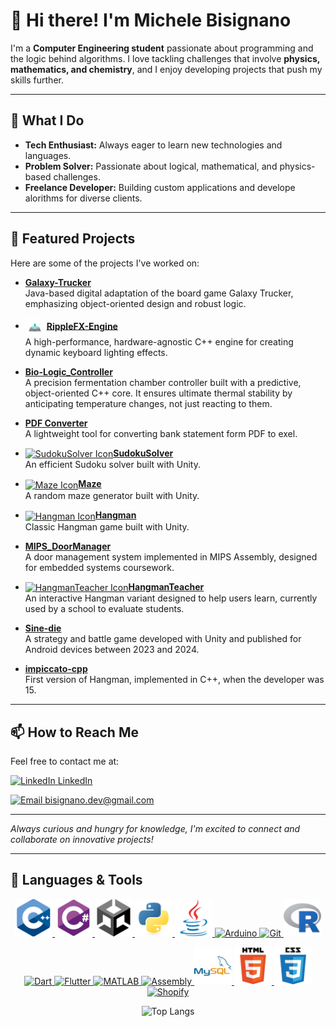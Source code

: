 # 👋 Hi there! I'm **Michele Bisignano**

I'm a **Computer Engineering student** passionate about programming and the logic behind algorithms. I love tackling challenges that involve **physics, mathematics, and chemistry**, and I enjoy developing projects that push my skills further.

---

## 🚀 What I Do
- **Tech Enthusiast:** Always eager to learn new technologies and languages.
- **Problem Solver:** Passionate about logical, mathematical, and physics-based challenges.
- **Freelance Developer:** Building custom applications and develope alorithms for diverse clients.
---

## 📂 Featured Projects

Here are some of the projects I've worked on:

- [**Galaxy-Trucker**](https://github.com/Igramoz/Galaxy-Trucker)  
  Java-based digital adaptation of the board game Galaxy Trucker, emphasizing object-oriented design and robust logic.
  
- <a href="https://github.com/michele-bisignano/RippleFX-Engine.git"><img src="https://raw.githubusercontent.com/michele-bisignano/RippleFX-Engine/main/assets/RippleEffectLogo.jpeg" alt="RippleFX Icon" width="30" style="vertical-align: middle;"/></a>
  [**RippleFX-Engine**](https://github.com/michele-bisignano/RippleFX-Engine.git)  
  A high-performance, hardware-agnostic C++ engine for creating dynamic keyboard lighting effects.

- [**Bio-Logic_Controller**](https://github.com/michele-bisignano/Bio-Logic_Controller.git)  
  A precision fermentation chamber controller built with a predictive, object-oriented C++ core. It ensures ultimate thermal stability by anticipating temperature changes, not just reacting to them.

- [**PDF Converter**](https://github.com/michele-bisignano/pdf_converter)  
  A lightweight tool for converting bank statement form PDF to exel.

- <a href="https://github.com/michele-bisignano/SudokuSolver"><img src="https://raw.githubusercontent.com/michele-bisignano/SudokuSolver/main/logoSudoku.png" alt="SudokuSolver Icon" width="30" style="vertical-align: middle;"/></a>[**SudokuSolver**](https://github.com/michele-bisignano/SudokuSolver)  
  An efficient Sudoku solver built with Unity.

- <a href="https://github.com/michele-bisignano/Maze"><img src="https://raw.githubusercontent.com/michele-bisignano/Maze/main/Traguardo_Labirinto.ico" alt="Maze Icon" width="30" style="vertical-align: middle;"/></a>[**Maze**](https://github.com/michele-bisignano/Maze)  
  A random maze generator built with Unity.

- <a href="https://github.com/michele-bisignano/Hangman"><img src="https://raw.githubusercontent.com/michele-bisignano/Hangman/main/logo.ico" alt="Hangman Icon" width="30" style="vertical-align: middle;"/></a>[**Hangman**](https://github.com/michele-bisignano/Hangman)  
  Classic Hangman game built with Unity.

- [**MIPS_DoorManager**](https://github.com/michele-bisignano/MIPS_DoorManager)  
  A door management system implemented in MIPS Assembly, designed for embedded systems coursework.

- <a href="https://github.com/michele-bisignano/HangmanTeacher"><img src="https://raw.githubusercontent.com/michele-bisignano/HangmanTeacher/main/logo.ico" alt="HangmanTeacher Icon" width="30" style="vertical-align: middle;"/></a>[**HangmanTeacher**](https://github.com/michele-bisignano/HangmanTeacher)  
  An interactive Hangman variant designed to help users learn, currently used by a school to evaluate students.

- [**Sine-die**](https://youtu.be/uBRmuECCYQo)  
  A strategy and battle game developed with Unity and published for Android devices between 2023 and 2024.

- [**impiccato-cpp**](https://github.com/michele-bisignano/impiccato-cpp)  
  First version of Hangman, implemented in C++, when the developer was 15.

---

## 📫 How to Reach Me
Feel free to contact me at: 
<p align="left">
  <a href="https://www.linkedin.com/in/michele-bisignano-a16945372" target="_blank" rel="noreferrer">
    <img src="https://img.icons8.com/?size=100&id=xuvGCOXi8Wyg&format=png&color=000000" alt="LinkedIn" width="46" height="46"/>
  </a>
  <a href="https://www.linkedin.com/in/michele-bisignano-a16945372" target="_blank" rel="noreferrer">
    LinkedIn
  </a>
</p>

<p align="left">
  <a href="mailto:bisignano.dev@gmail.com">
    <img src="https://img.icons8.com/?size=100&id=P7UIlhbpWzZm&format=png&color=000000" alt="Email" width="46" height="46"/>
  </a>
  <a href="mailto:bisignano.dev@gmail.com">
    bisignano.dev@gmail.com
  </a>
</p>

---

*Always curious and hungry for knowledge, I'm excited to connect and collaborate on innovative projects!*

---

## 🔧 Languages & Tools
<p align="center">
  <!-- Prima Riga -->
  <a href="https://cplusplus.com/" target="_blank" rel="noreferrer"> <img src="https://raw.githubusercontent.com/devicons/devicon/master/icons/cplusplus/cplusplus-original.svg" alt="C++" height="60"/> </a>
  <a href="https://dotnet.microsoft.com/it-it/languages/csharp" target="_blank" rel="noreferrer"> <img src="https://raw.githubusercontent.com/devicons/devicon/master/icons/csharp/csharp-original.svg" alt="C#" height="60"/> </a>
  <a href="https://unity.com/" target="_blank" rel="noreferrer"> <img src="https://raw.githubusercontent.com/devicons/devicon/master/icons/unity/unity-original.svg" alt="Unity" height="60"/> </a>
  <a href="https://www.python.org/" target="_blank" rel="noreferrer"> <img src="https://raw.githubusercontent.com/devicons/devicon/master/icons/python/python-original.svg" alt="Python" height="60"/> </a>
  <a href="https://www.java.com" target="_blank" rel="noreferrer"> <img src="https://raw.githubusercontent.com/devicons/devicon/master/icons/java/java-original.svg" alt="Java" height="60"/> </a>
  <a href="https://www.arduino.cc/" target="_blank" rel="noreferrer"> <img src="https://www.vectorlogo.zone/logos/arduino/arduino-icon.svg" alt="Arduino" height="60"/> </a>  
  <a href="https://git-scm.com/" target="_blank" rel="noreferrer"> <img src="https://www.vectorlogo.zone/logos/git-scm/git-scm-icon.svg" alt="Git" height="60"/> </a>
  <a href="https://www.r-project.org/about.html" target="_blank" rel="noreferrer"> <img src="https://raw.githubusercontent.com/devicons/devicon/master/icons/r/r-original.svg" alt="R" height="60"/> </a>
</p>
<p align="center">
  <!-- Seconda Riga -->
  <a href="https://dart.dev/" target="_blank" rel="noreferrer"> <img src="https://www.vectorlogo.zone/logos/dartlang/dartlang-icon.svg" alt="Dart" height="60"/> </a>
  <a href="https://flutter.dev/" target="_blank" rel="noreferrer"> <img src="https://www.vectorlogo.zone/logos/flutterio/flutterio-icon.svg" alt="Flutter" height="60"/> </a>
  <a href="https://www.mathworks.com/products/matlab.html" target="_blank" rel="noreferrer"> <img src="https://upload.wikimedia.org/wikipedia/commons/2/21/Matlab_Logo.png" alt="MATLAB" height="60"/> </a>
  <a href="https://it.wikipedia.org/wiki/Linguaggio_assembly" target="_blank" rel="noreferrer"><img src="https://img.icons8.com/color/96/assembly.png" alt="Assembly" height="60"/> </a>
  <a href="https://www.mysql.com/" target="_blank" rel="noreferrer"> <img src="https://raw.githubusercontent.com/devicons/devicon/master/icons/mysql/mysql-original-wordmark.svg" alt="MySQL" height="60"/> </a>
  <a href="https://html.com/html5/" target="_blank" rel="noreferrer"> <img src="https://raw.githubusercontent.com/devicons/devicon/master/icons/html5/html5-original-wordmark.svg" alt="HTML5" height="60"/> </a>
  <a href="https://www.w3.org/Style/CSS/Overview.en.html" target="_blank" rel="noreferrer"> <img src="https://raw.githubusercontent.com/devicons/devicon/master/icons/css3/css3-original-wordmark.svg" alt="CSS3" height="60"/> </a>
  <a href="https://www.shopify.com/it" target="_blank" rel="noreferrer"> <img src="https://img.icons8.com/?size=100&id=rhNJ4aVAWrpL&format=png&color=000000" alt="Shopify" height="60"/> </a>
</p>

<div align="center">
  <img src="https://github-readme-stats.vercel.app/api/top-langs/?username=michele-bisignano&layout=donut&hide=asp.net,ShaderLab,HLSL&legend_pos=left" alt="Top Langs" />
</div>
